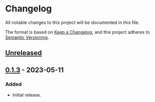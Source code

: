 # Changelog
All notable changes to this project will be documented in this file.

The format is based on [Keep a Changelog](https://keepachangelog.com/en/1.0.0/),
and this project adheres to [Semantic Versioning](https://semver.org/spec/v2.0.0.html).

## [Unreleased]

## [0.1.3] - 2023-05-11
### Added
- Initial release.

[Unreleased]: https://github.com/gear-dapps/syndote/compare/0.1.3...HEAD
[0.1.3]: https://github.com/gear-dapps/syndote/compare/1eb03b7...0.1.3
